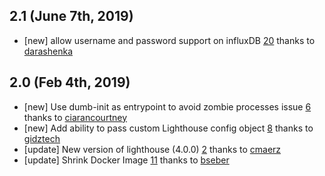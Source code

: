 ## 2.1 (June 7th, 2019)

-   [new] allow username and password support on influxDB [20](https://github.com/boyney123/garie-lighthouse/pull/20) thanks to [darashenka](https://github.com/darashenka)

## 2.0 (Feb 4th, 2019)

-   [new] Use dumb-init as entrypoint to avoid zombie processes issue [6](https://github.com/boyney123/garie-lighthouse/pull/6) thanks to [ciarancourtney](https://github.com/ciarancourtney)
-   [new] Add ability to pass custom Lighthouse config object [8](https://github.com/boyney123/garie-lighthouse/pull/8) thanks to [gidztech](https://github.com/gidztech)
-   [update] New version of lighthouse (4.0.0) [2](https://github.com/boyney123/garie-lighthouse/pull/2) thanks to [cmaerz](https://github.com/cmaerz)
-   [update] Shrink Docker Image [11](https://github.com/boyney123/garie-lighthouse/pull/11) thanks to [bseber](https://github.com/bseber)
